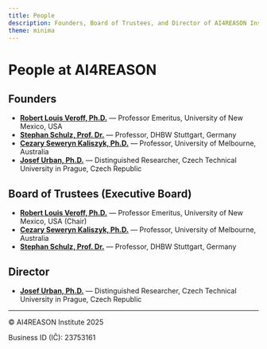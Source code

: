 ```yaml
---
title: People
description: Founders, Board of Trustees, and Director of AI4REASON Institute
theme: minima
---
```


# People at AI4REASON

## Founders
- [**Robert Louis Veroff, Ph.D.**](https://www.cs.unm.edu/~veroff/) — Professor Emeritus, University of New Mexico, USA  
- [**Stephan Schulz, Prof. Dr.**](http://wwwlehre.dhbw-stuttgart.de/~sschulz/DHBW_Stephan_Schulz/Stephan_Schulz.html) — Professor, DHBW Stuttgart, Germany  
- [**Cezary Seweryn Kaliszyk, Ph.D.**](https://ckaliszyk.github.io/) — Professor, University of Melbourne, Australia  
- [**Josef Urban, Ph.D.**](https://josefurban.eu/) — Distinguished Researcher, Czech Technical University in Prague, Czech Republic  

## Board of Trustees (Executive Board)
- [**Robert Louis Veroff, Ph.D.**](https://www.cs.unm.edu/~veroff/) — Professor Emeritus, University of New Mexico, USA (Chair)  
- [**Cezary Seweryn Kaliszyk, Ph.D.**](https://ckaliszyk.github.io/) — Professor, University of Melbourne, Australia  
- [**Stephan Schulz, Prof. Dr.**](http://wwwlehre.dhbw-stuttgart.de/~sschulz/DHBW_Stephan_Schulz/Stephan_Schulz.html) — Professor, DHBW Stuttgart, Germany  

## Director
- [**Josef Urban, Ph.D.**](https://josefurban.eu/) — Distinguished Researcher, Czech Technical University in Prague, Czech Republic  

---

© AI4REASON Institute 2025

Business ID (IČ): 23753161
